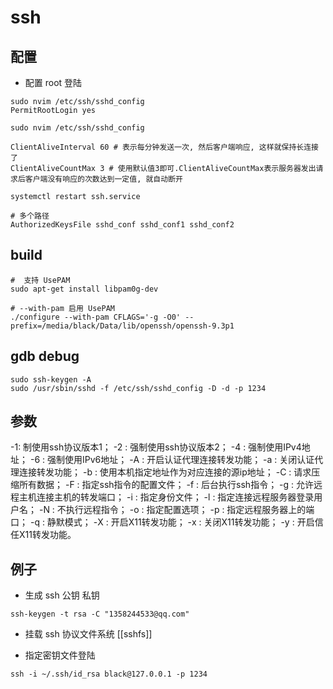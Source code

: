# ssh

## 配置

- 配置 root 登陆
```shell
sudo nvim /etc/ssh/sshd_config
PermitRootLogin yes
```

```shell
sudo nvim /etc/ssh/sshd_config

ClientAliveInterval 60 # 表示每分钟发送一次, 然后客户端响应, 这样就保持长连接了
ClientAliveCountMax 3 # 使用默认值3即可.ClientAliveCountMax表示服务器发出请求后客户端没有响应的次数达到一定值, 就自动断开

systemctl restart ssh.service

# 多个路径
AuthorizedKeysFile sshd_conf sshd_conf1 sshd_conf2
```

## build
```shell
#  支持 UsePAM
sudo apt-get install libpam0g-dev

# --with-pam 启用 UsePAM
./configure --with-pam CFLAGS='-g -O0' --prefix=/media/black/Data/lib/openssh/openssh-9.3p1
```

## gdb debug
```shell
sudo ssh-keygen -A
sudo /usr/sbin/sshd -f /etc/ssh/sshd_config -D -d -p 1234
```

## 参数
-1: 制使用ssh协议版本1； 
-2 : 强制使用ssh协议版本2； 
-4 : 强制使用IPv4地址； 
-6 : 强制使用IPv6地址； 
-A : 开启认证代理连接转发功能； 
-a : 关闭认证代理连接转发功能； 
-b : 使用本机指定地址作为对应连接的源ip地址； 
-C : 请求压缩所有数据； 
-F : 指定ssh指令的配置文件； 
-f : 后台执行ssh指令； 
-g : 允许远程主机连接主机的转发端口； 
-i : 指定身份文件； 
-l : 指定连接远程服务器登录用户名； 
-N : 不执行远程指令； 
-o : 指定配置选项； 
-p : 指定远程服务器上的端口； 
-q : 静默模式； 
-X : 开启X11转发功能； 
-x : 关闭X11转发功能； 
-y : 开启信任X11转发功能。 


## 例子

- 生成 ssh 公钥 私钥
```shell
ssh-keygen -t rsa -C "1358244533@qq.com"
```

- 挂载 ssh 协议文件系统
[[sshfs]]

- 指定密钥文件登陆
```shell
ssh -i ~/.ssh/id_rsa black@127.0.0.1 -p 1234
```
